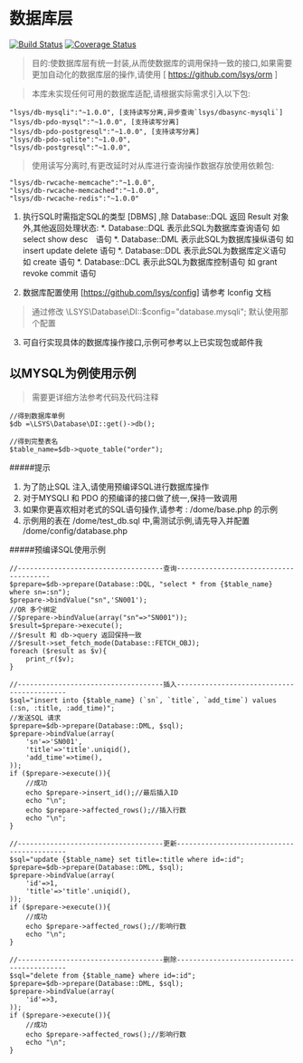数据库层
===

[![Build Status](https://travis-ci.com/php-lsys/db.svg?branch=master)](https://travis-ci.com/php-lsys/db)
[![Coverage Status](https://coveralls.io/repos/github/php-lsys/db/badge.svg?branch=master)](https://coveralls.io/github/php-lsys/db?branch=master)

> 目的:使数据库层有统一封装,从而使数据库的调用保持一致的接口,如果需要更加自动化的数据库层的操作,请使用 [ https://github.com/lsys/orm ]


> 本库未实现任何可用的数据库适配,请根据实际需求引入以下包:

	"lsys/db-mysqli":"~1.0.0", [支持读写分离,异步查询`lsys/dbasync-mysqli`]
	"lsys/db-pdo-mysql":"~1.0.0", [支持读写分离]
	"lsys/db-pdo-postgresql":"~1.0.0", [支持读写分离]
	"lsys/db-pdo-sqlite":"~1.0.0",
	"lsys/db-postgresql":"~1.0.0",

> 使用读写分离时,有更改延时对从库进行查询操作数据存放使用依赖包:
	
	"lsys/db-rwcache-memcache":"~1.0.0",
	"lsys/db-rwcache-memcached":"~1.0.0",
	"lsys/db-rwcache-redis":"~1.0.0"


1. 执行SQL时需指定SQL的类型 [DBMS] ,除 Database::DQL 返回 Result 对象外,其他返回处理状态:
	*. Database::DQL 表示此SQL为数据库查询语句 如 select show desc　语句
	*. Database::DML 表示此SQL为数据库操纵语句 如 insert update delete 语句
	*. Database::DDL 表示此SQL为数据库定义语句 如 create 语句
	*. Database::DCL 表示此SQL为数据库控制语句 如 grant revoke commit 语句


2. 数据库配置使用 [https://github.com/lsys/config] 请参考 lconfig 文档
> 通过修改 \LSYS\Database\DI::$config="database.mysqli"; 默认使用那个配置

3. 可自行实现具体的数据库操作接口,示例可参考以上已实现包或邮件我

以MYSQL为例使用示例
---

> 需要更详细方法参考代码及代码注释

```
//得到数据库单例
$db =\LSYS\Database\DI::get()->db();
```

```
//得到完整表名
$table_name=$db->quote_table("order");
```
#####提示
1. 为了防止SQL 注入,请使用预编译SQL进行数据库操作
2. 对于MYSQLI 和 PDO 的预编译的接口做了统一,保持一致调用
3. 如果你更喜欢相对老式的SQL语句操作,请参考 : /dome/base.php 的示例
4. 示例用的表在 /dome/test_db.sql 中,需测试示例,请先导入并配置 /dome/config/database.php


#####预编译SQL使用示例

```
//------------------------------------查询---------------------------------------
$prepare=$db->prepare(Database::DQL, "select * from {$table_name} where sn=:sn");
$prepare->bindValue("sn",'SN001');
//OR 多个绑定
//$prepare->bindValue(array("sn"=>"SN001"));
$result=$prepare->execute();
//$result 和 db->query 返回保持一致
//$result->set_fetch_mode(Database::FETCH_OBJ);
foreach ($result as $v){
	print_r($v);
}
```
```
//------------------------------------插入-------------------------------------------
$sql="insert into {$table_name} (`sn`, `title`, `add_time`) values (:sn, :title, :add_time)";
//发送SQL 请求
$prepare=$db->prepare(Database::DML, $sql);
$prepare->bindValue(array(
	'sn'=>'SN001',
	'title'=>'title'.uniqid(),
	'add_time'=>time(),
));
if ($prepare->execute()){
	//成功
	echo $prepare->insert_id();//最后插入ID
	echo "\n";
	echo $prepare->affected_rows();//插入行数
	echo "\n";
}
```
```
//------------------------------------更新-------------------------------------------
$sql="update {$table_name} set title=:title where id=:id";
$prepare=$db->prepare(Database::DML, $sql);
$prepare->bindValue(array(
	'id'=>1,
	'title'=>'title'.uniqid(),
));
if ($prepare->execute()){
	//成功
	echo $prepare->affected_rows();//影响行数
	echo "\n";
}
```
```
//------------------------------------删除-------------------------------------------
$sql="delete from {$table_name} where id=:id";
$prepare=$db->prepare(Database::DML, $sql);
$prepare->bindValue(array(
	'id'=>3,
));
if ($prepare->execute()){
	//成功
	echo $prepare->affected_rows();//影响行数
	echo "\n";
}
```

